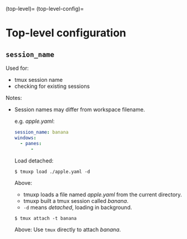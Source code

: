 (top-level)=
(top-level-config)=

# Top-level configuration

## `session_name`

Used for:

- tmux session name
- checking for existing sessions

Notes:

- Session names may differ from workspace filename.

  e.g. _apple.yaml_:

  ```yaml
  session_name: banana
  windows:
    - panes:
        -
  ```

  Load detached:

  ```console
  $ tmuxp load ./apple.yaml -d
  ```

  Above:

  - tmuxp loads a file named _apple.yaml_ from the current directory.
  - tmuxp built a tmux session called _banana_.
  - `-d` means _detached_, loading in background.

  ```console
  $ tmux attach -t banana
  ```

  Above: Use `tmux` directly to attach _banana_.
